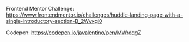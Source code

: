 Frontend Mentor Challenge: https://www.frontendmentor.io/challenges/huddle-landing-page-with-a-single-introductory-section-B_2Wvxgi0

Codepen: https://codepen.io/javalentino/pen/MWrdqgZ
